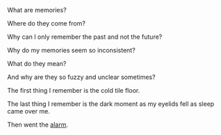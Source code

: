 What are memories?

Where do they come from?

Why can I only remember the past and not the future?

Why do my memories seem so inconsistent?

What do they mean?

And why are they so fuzzy and unclear sometimes?

The first thing I remember is the cold tile floor. 

The last thing I remember is the dark moment as my eyelids fell as sleep came over me. 

Then went the [alarm](ground-hog/wakeup.md).
